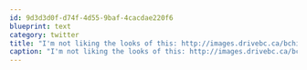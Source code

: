 ```yaml
---
id: 9d3d3d0f-d74f-4d55-9baf-4cacdae220f6
blueprint: text
category: twitter
title: "I'm not liking the looks of this: http://images.drivebc.ca/bchighwaycam/pub/html/www/101.html"
caption: "I'm not liking the looks of this: http://images.drivebc.ca/bchighwaycam/pub/html/www/101.html"
---
```

